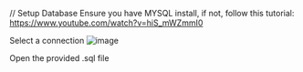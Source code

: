 // Setup Database
Ensure you have MYSQL install, if not, follow this tutorial: https://www.youtube.com/watch?v=hiS_mWZmmI0

Select a connection
![image](https://github.com/user-attachments/assets/b6a749a3-e925-4064-b5de-0ccd47b18f2a)

Open the provided .sql file
